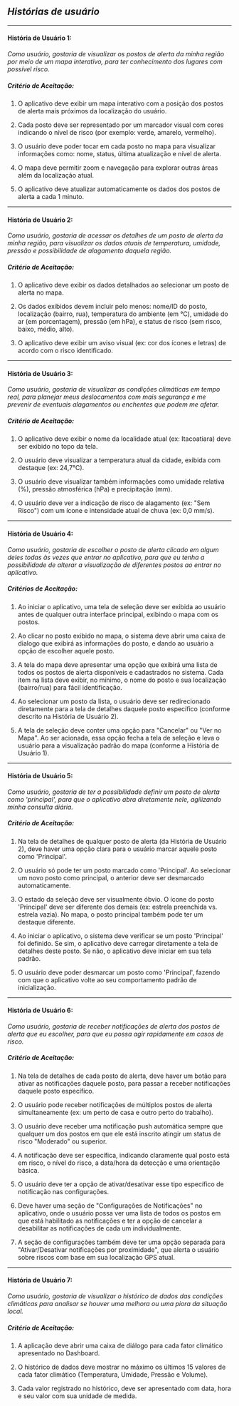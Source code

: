 ## *Histórias de usuário*

---

#### História de Usuário 1:
 *Como usuário, gostaria de visualizar os postos de alerta da minha região por meio de um mapa interativo, para ter conhecimento dos lugares com possível risco.*

##### Critério de Aceitação:

1. O aplicativo deve exibir um mapa interativo com a posição dos postos de alerta mais próximos da localização do usuário.

2.  Cada posto deve ser representado por um marcador visual com cores indicando o nível de risco (por exemplo: verde, amarelo, vermelho).

3.  O usuário deve poder tocar em cada posto no mapa para visualizar informações como: nome, status, última atualização e nível de alerta.

4.  O mapa deve permitir zoom e navegação para explorar outras áreas além da localização atual.

5.  O aplicativo deve atualizar automaticamente os dados dos postos de alerta a cada 1 minuto.

---

#### História de Usuário 2:

*Como usuário, gostaria de acessar os detalhes de um posto de alerta da minha região, para visualizar os dados atuais de temperatura, umidade, pressão e possibilidade de alagamento daquela região.*

##### Critério de Aceitação: 
1. O aplicativo deve exibir os dados detalhados ao selecionar um posto de alerta no mapa.

2. Os dados exibidos devem incluir pelo menos: nome/ID do posto, localização (bairro, rua), temperatura do ambiente (em °C), umidade do ar (em porcentagem), pressão (em hPa), e status de risco (sem risco, baixo, médio, alto).

3. O aplicativo deve exibir um aviso visual (ex: cor dos ícones e letras) de acordo com o risco identificado.

---

#### História de Usuário 3:

*Como usuário, gostaria de visualizar as condições climáticas em tempo real, para planejar meus deslocamentos com mais segurança e me prevenir de eventuais alagamentos ou enchentes que podem me afetar.*

##### Critério de Aceitação: 
1. O aplicativo deve exibir o nome da localidade atual (ex: Itacoatiara) deve ser exibido no topo da tela.

2. O usuário deve visualizar a temperatura atual da cidade, exibida com destaque (ex: 24,7°C).

3. O usuário deve visualizar também informações como umidade relativa (\%), pressão atmosférica (hPa) e precipitação (mm).

4. O usuário deve ver a indicação de risco de alagamento (ex: "Sem Risco") com um ícone e intensidade atual de chuva (ex: 0,0 mm/s).

---

#### História de Usuário 4:

*Como usuário, gostaria de escolher o posto de alerta clicado em algum deles todas às vezes que entrar no aplicativo, para que eu tenha a possibilidade de alterar a visualização de diferentes postos ao entrar no aplicativo.*

##### Critérios de Aceitação:

1. Ao iniciar o aplicativo, uma tela de seleção deve ser exibida ao usuário antes de qualquer outra interface principal, exibindo o mapa com os postos.

2. Ao clicar no posto exibido no mapa, o sistema deve abrir uma caixa de dialogo que exibirá as informações do posto, e dando ao usuário a opção de escolher aquele posto.

3. A tela do mapa deve apresentar uma opção que exibirá uma lista de todos os postos de alerta disponíveis e cadastrados no sistema. Cada item na lista deve exibir, no mínimo, o nome do posto e sua localização (bairro/rua) para fácil identificação.

4. Ao selecionar um posto da lista, o usuário deve ser redirecionado diretamente para a tela de detalhes daquele posto específico (conforme descrito na História de Usuário 2).

5. A tela de seleção deve conter uma opção para "Cancelar" ou "Ver no Mapa". Ao ser acionada, essa opção fecha a tela de seleção e leva o usuário para a visualização padrão do mapa (conforme a História de Usuário 1).


---

#### História de Usuário 5:

*Como usuário, gostaria de ter a possibilidade definir um posto de alerta como 'principal', para que o aplicativo abra diretamente nele, agilizando minha consulta diária.*

##### Critério de Aceitação:

1. Na tela de detalhes de qualquer posto de alerta (da História de Usuário 2), deve haver uma opção clara para o usuário marcar aquele posto como 'Principal'.

2. O usuário só pode ter um posto marcado como 'Principal'. Ao selecionar um novo posto como principal, o anterior deve ser desmarcado automaticamente.

3. O estado da seleção deve ser visualmente óbvio. O ícone do posto 'Principal' deve ser diferente dos demais (ex: estrela preenchida vs. estrela vazia). No mapa, o posto principal também pode ter um destaque diferente.

4. Ao iniciar o aplicativo, o sistema deve verificar se um posto 'Principal' foi definido. Se sim, o aplicativo deve carregar diretamente a tela de detalhes deste posto. Se não, o aplicativo deve iniciar em sua tela padrão.

5. O usuário deve poder desmarcar um posto como 'Principal', fazendo com que o aplicativo volte ao seu comportamento padrão de inicialização.

---

#### História de Usuário 6:

*Como usuário, gostaria de receber notificações de alerta dos postos de alerta que eu escolher, para que eu possa agir rapidamente em casos de risco.*

##### Critério de Aceitação:
1. Na tela de detalhes de cada posto de alerta, deve haver um botão para ativar as notificações daquele posto, para passar a receber notificações daquele posto específico.

2. O usuário pode receber notificações de múltiplos postos de alerta simultaneamente (ex: um perto de casa e outro perto do trabalho).

3. O usuário deve receber uma notificação push automática sempre que qualquer um dos postos em que ele está inscrito atingir um status de risco "Moderado" ou superior.

4. A notificação deve ser específica, indicando claramente qual posto está em risco, o nível do risco, a data/hora da detecção e uma orientação básica.

5. O usuário deve ter a opção de ativar/desativar esse tipo específico de notificação nas configurações.

6. Deve haver uma seção de "Configurações de Notificações" no aplicativo, onde o usuário possa ver uma lista de todos os postos em que está habilitado as notificações e ter a opção de cancelar a desabilitar as notificações de cada um individualmente.

7. A seção de configurações também deve ter uma opção separada para "Ativar/Desativar notificações por proximidade", que alerta o usuário sobre riscos com base em sua localização GPS atual.

---

#### História de Usuário 7:

*Como usuário, gostaria de visualizar o histórico de dados das condições climáticas para analisar se houver uma melhora ou uma piora da situação local.* 

##### Critério de Aceitação:

1. A aplicação deve abrir uma caixa de diálogo para cada fator climático apresentado no Dashboard.

2. O histórico de dados deve mostrar no máximo os últimos 15 valores de cada fator climático (Temperatura, Umidade, Pressão e Volume).

3. Cada valor registrado no histórico, deve ser apresentado com data, hora e seu valor com sua unidade de medida.